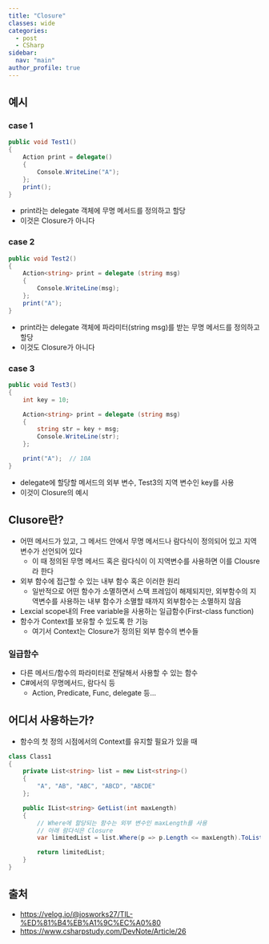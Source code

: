 ```yaml
---
title: "Closure"
classes: wide
categories: 
  - post
  - CSharp
sidebar:
  nav: "main"
author_profile: true
---
```

   
## 예시
### case 1

```csharp
public void Test1()
{
    Action print = delegate()
    {
        Console.WriteLine("A");
    };
    print();
}
```
* print라는 delegate 객체에 무명 메서드를 정의하고 할당
* 이것은 Closure가 아니다
 
### case 2

```csharp
public void Test2()
{            
    Action<string> print = delegate (string msg)
    {                
        Console.WriteLine(msg);
    };
    print("A");
}
```
* print라는 delegate 객체에 파라미터(string msg)를 받는 무명 메서드를 정의하고 할당
* 이것도 Closure가 아니다

### case 3

```csharp
public void Test3()
{
    int key = 10;

    Action<string> print = delegate (string msg)
    {
        string str = key + msg;
        Console.WriteLine(str);
    };

    print("A");  // 10A
}
```
* delegate에 할당할 메서드의 외부 변수, Test3의 지역 변수인 key를 사용
* 이것이 Closure의 예시

## Clusore란?
* 어떤 메서드가 있고, 그 메서드 안에서 무명 메서드나 람다식이 정의되어 있고 지역 변수가 선언되어 있다
  * 이 때 정의된 무명 메서드 혹은 람다식이 이 지역변수를 사용하면 이를 Clousre라 한다
* 외부 함수에 접근할 수 있는 내부 함수 혹은 이러한 원리
  * 일반적으로 어떤 함수가 소멸하면서 스택 프레임이 해제되지만, 외부함수의 지역변수를 사용하는 내부 함수가 소멸할 때까지 외부함수는 소멸하지 않음
* Lexcial scope내의 Free variable을 사용하는 일급함수(First-class function)
* 함수가 Context를 보유할 수 있도록 한 기능
  * 여기서 Context는 Closure가 정의된 외부 함수의 변수들

### 일급함수
* 다른 메서드/함수의 파라미터로 전달해서 사용할 수 있는 함수
* C#에서의 무명메서드, 람다식 등
  * Action, Predicate, Func, delegate 등...

## 어디서 사용하는가?
* 함수의 첫 정의 시점에서의 Context를 유지할 필요가 있을 때

```csharp
class Class1
{
    private List<string> list = new List<string>()
    {
        "A", "AB", "ABC", "ABCD", "ABCDE"
    };

    public IList<string> GetList(int maxLength)
    {
        // Where에 할당되는 함수는 외부 변수인 maxLength를 사용
        // 아래 람다식은 Closure
        var limitedList = list.Where(p => p.Length <= maxLength).ToList();

        return limitedList;
    }
}
```

## 출처
* <https://velog.io/@josworks27/TIL-%ED%81%B4%EB%A1%9C%EC%A0%80>
* <https://www.csharpstudy.com/DevNote/Article/26>
